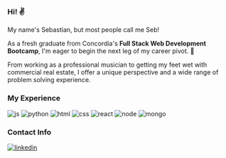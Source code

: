 ### Hi! :v: 

My name's Sebastian, but most people call me Seb!

As a fresh graduate from Concordia's **Full Stack Web Development Bootcamp**, I'm eager to begin the next leg of my career pivot. :flight_departure:

From working as a professional musician to getting my feet wet with commercial real estate, I offer a unique perspective and a wide range of problem solving experience. 

### My Experience

![js](https://img.shields.io/badge/JavaScript-F7DF1E?style=for-the-badge&logo=javascript&logoColor=black) ![python](https://img.shields.io/badge/Python-3776AB?style=for-the-badge&logo=python&logoColor=white) ![html](https://img.shields.io/badge/HTML5-E34F26?style=for-the-badge&logo=html5&logoColor=white) ![css](https://img.shields.io/badge/CSS3-1572B6?style=for-the-badge&logo=css3&logoColor=white) ![react](https://img.shields.io/badge/React-20232A?style=for-the-badge&logo=react&logoColor=61DAFB ) ![node](https://img.shields.io/badge/Node.js-43853D?style=for-the-badge&logo=node.js&logoColor=white)   ![mongo](https://img.shields.io/badge/MongoDB-4EA94B?style=for-the-badge&logo=mongodb&logoColor=white) 

<!-- ### Currently Exploring 

![reactN](https://img.shields.io/badge/React_Native-20232A?style=for-the-badge&logo=react&logoColor=61DAFB) ![BS](https://img.shields.io/badge/Bootstrap-563D7C?style=for-the-badge&logo=bootstrap&logoColor=white)
 -->

### Contact Info

[![linkedin](https://img.shields.io/badge/LinkedIn-0077B5?style=for-the-badge&logo=linkedin&logoColor=white)](https://www.linkedin.com/in/sebastian-balk-forcione/)
